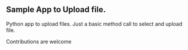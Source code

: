 ## Sample App to Upload file.  

Python app to upload files. Just a basic method call to select and upload file.  

Contributions are welcome
